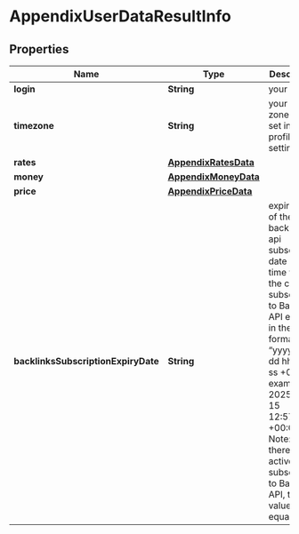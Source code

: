 

# AppendixUserDataResultInfo


## Properties

| Name | Type | Description | Notes |
|------------ | ------------- | ------------- | -------------|
|**login** | **String** | your login |  [optional] |
|**timezone** | **String** | your time zone can be set in your profile settings |  [optional] |
|**rates** | [**AppendixRatesData**](AppendixRatesData.md) |  |  [optional] |
|**money** | [**AppendixMoneyData**](AppendixMoneyData.md) |  |  [optional] |
|**price** | [**AppendixPriceData**](AppendixPriceData.md) |  |  [optional] |
|**backlinksSubscriptionExpiryDate** | **String** | expiry date of the backlinks api subscription date and time when the current subscription to Backlinks API expires; in the UTC format: “yyyy-mm-dd hh-mm-ss +00:00” example: 2025-06-15 12:57:46 +00:00 Note: if there is no active subscription to Backlinks API, the value equals null |  [optional] |



